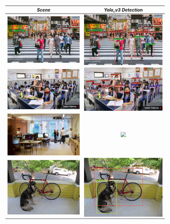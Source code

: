 | ***Scene*** | ***Yolo_v3 Detection*** |
| :-: | :-: |
| <img src="scenarios/1.jpg"> | <img src="scenarios/1.png"> |
| <img src="scenarios/2.jpg"> | <img src="scenarios/2.png"> |
| <img src="scenarios/3.jpg"> | <img src="scenarios/3.png"> |
| <img src="scenarios/4.jpg"> | <img src="scenarios/4.png"> |
